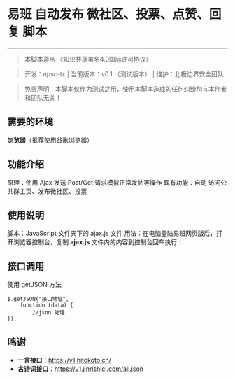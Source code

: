 # 易班 自动发布 微社区、投票、点赞、回复 脚本

----

> 本脚本遵从 《知识共享署名4.0国际许可协议》

> 开发：npsc-tx | 当前版本：v0.1 （测试版本） | 维护：北极边界安全团队

> 免责声明：本脚本仅作为测试之用，使用本脚本造成的任何纠纷均与本作者和团队无关！



## 需要的环境

**浏览器**（推荐使用谷歌浏览器）

## 功能介绍

原理：使用 Ajax 发送 Post/Get 请求模拟正常发帖等操作
现有功能：自动 访问公共群主页、发布微社区、投票

## 使用说明

脚本：JavaScript 文件夹下的 ajax.js 文件
用法：在电脑登陆易班网页版后，打开浏览器控制台，复制 **ajax.js** 文件内的内容到控制台回车执行！

## 接口调用

使用 getJSON 方法

    $.getJSON("接口地址",
        function (data) {
	        //json 处理
    });

## 鸣谢

- **一言接口**：https://v1.hitokoto.cn/
- **古诗词接口**：https://v1.jinrishici.com/all.json